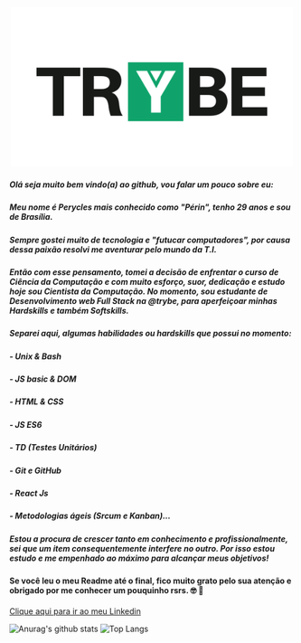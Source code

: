 <p align="center">
<img src="https://github.com/PeryclesReis/PeryclesReis/blob/master/trybeFig.png" width="500px">
</p>



<p>

##### Olá seja muito bem vindo(a) ao github, vou falar um pouco sobre eu:
##### Meu nome é Perycles mais conhecido como "Périn", tenho 29 anos e sou de Brasília.
##### Sempre gostei muito de tecnologia e "futucar computadores", por causa dessa paixão resolvi me aventurar pelo mundo da T.I.
##### Então com esse pensamento, tomei a decisão de enfrentar o curso de Ciência da Computação e com muito esforço, suor, dedicação e estudo hoje sou Cientista da Computação. No momento, sou estudante de Desenvolvimento web Full Stack na @trybe, para aperfeiçoar minhas Hardskills e também Softskills.

##### Separei aqui, algumas habilidades ou hardskills que possui no momento:
##### - Unix & Bash
##### - JS basic & DOM
##### - HTML & CSS
##### - JS ES6
##### - TD (Testes Unitários)
##### - Git e GitHub
##### - React Js
##### - Metodologias ágeis (Srcum e Kanban)...

##### Estou a procura de crescer tanto em conhecimento e profissionalmente, sei que um item consequentemente interfere no outro. Por isso estou estudo e me empenhado ao máximo para alcançar meus objetivos!
#### Se você leu o meu Readme até o final, fico muito grato pelo sua atenção e obrigado por me conhecer um pouquinho rsrs. 🤓 🚀
</p>

<a href="https://www.linkedin.com/in/perycles-floriano/" > Clique aqui para ir ao meu Linkedin </a>

![Anurag's github stats](https://github-readme-stats.vercel.app/api?username=Peryclesreis&theme=dracula&show_icons=true)
![Top Langs](https://github-readme-stats.vercel.app/api/top-langs/?username=Peryclesreis&layout=compact)
